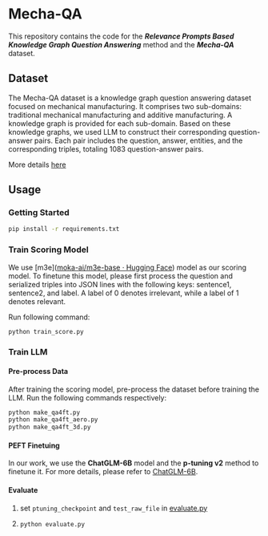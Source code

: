 # Mecha-QA

This repository contains the code for the ***Relevance Prompts Based Knowledge Graph Question Answering*** method and the ***Mecha-QA*** dataset.

## Dataset

The Mecha-QA dataset is a knowledge graph question answering dataset focused on mechanical manufacturing. It comprises two sub-domains: traditional mechanical manufacturing and additive manufacturing. A knowledge graph is provided for each sub-domain. Based on these knowledge graphs, we used LLM to construct their corresponding question-answer pairs. Each pair includes the question, answer, entities, and the corresponding triples, totaling 1083 question-answer pairs.

More details [here](./dataset)

## Usage

### Getting Started

```bash
pip install -r requirements.txt
```

### Train Scoring Model

We use [m3e]([moka-ai/m3e-base · Hugging Face](https://huggingface.co/moka-ai/m3e-base)) model as our scoring model. To finetune this model, please first process the question and serialized triples into JSON lines with the following keys: sentence1, sentence2, and label. A label of 0 denotes irrelevant, while a label of 1 denotes relevant.

Run following command:

```bash
python train_score.py
```

### Train LLM

#### Pre-process Data

After training the scoring model, pre-process the dataset before training the LLM. Run the following commands respectively:

```bash
python make_qa4ft.py
python make_qa4ft_aero.py
python make_qa4ft_3d.py
```

#### PEFT Finetuing

In our work, we use the **ChatGLM-6B** model and the **p-tuning v2** method to finetune it. For more details, please refer to [ChatGLM-6B](https://github.com/THUDM/ChatGLM-6B/tree/main/ptuning).

#### Evaluate

1. set `ptuning_checkpoint`  and `test_raw_file` in [evaluate.py](./evaluate.py)

2. ```bash
   python evaluate.py
   ```